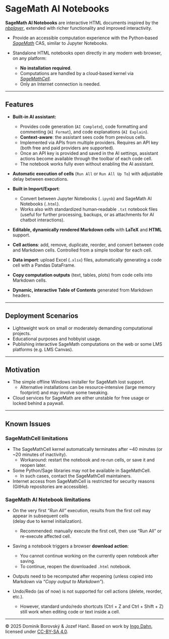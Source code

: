 # SageMath AI Notebooks

**SageMath AI Notebooks** are interactive HTML documents inspired by the [*nbplayer*](https://github.com/ingodahn/nbplayer), extended with richer functionality and improved interactivity.

* Provide an accessible computation experience with the Python‑based [*SageMath*](https://www.sagemath.org/) CAS, similar to Jupyter Notebooks.

* Standalone HTML notebooks open directly in any modern web browser, on any platform:

  * **No installation required**.
  * Computations are handled by a cloud‑based kernel via [*SageMathCell*](https://sagecell.sagemath.org/).
  * Only an Internet connection is needed.

***

## Features

* **Built‑in AI assistant:**

  * Provides code generation (`AI Complete`), code formatting and commenting (`AI Format`), and code explanations (`AI Explain`).
  * **Context‑aware**: the assistant sees code from previous cells.
  * Implemented via APIs from multiple providers. Requires an API key (both free and paid providers are supported).
  * Once an API key is provided and saved in the AI settings, assistant actions become available through the toolbar of each code cell.
  * The notebook works fully even without enabling the AI assistant.

* **Automatic execution of cells** (`Run All` or `Run All Up To`) with adjustable delay between executions.

* **Built in Import/Export**:

  * Convert between Jupyter Notebooks (`.ipynb`) and SageMath AI Notebooks (`.html`).
  * Works also with standardized human‑readable `.txt` notebook files (useful for further processing, backups, or as attachments for AI chatbot interactions).

* **Editable, dynamically rendered Markdown cells** with **LaTeX** and **HTML** support.

* **Cell actions**: add, remove, duplicate, reorder, and convert between code and Markdown cells. Controlled from a simple toolbar for each cell.

* **Data import**: upload Excel (`.xlsx`) files, automatically generating a code cell with a Pandas DataFrame.

* **Copy computation outputs** (text, tables, plots) from code cells into Markdown cells.

* **Dynamic, interactive Table of Contents** generated from Markdown headers.

***

## Deployment Scenarios

* Lightweight work on small or moderately demanding computational projects.
* Educational purposes and hobbyist usage.
* Publishing interactive SageMath computations on the web or some LMS platforms (e.g. LMS Canvas).

***

## Motivation

* The simple offline Windows installer for SageMath lost support.
  * Alternative installations can be resource‑intensive (large memory footprint) and may involve some tweaking.
* Cloud services for SageMath are either unstable for free usage or locked behind a paywall.

***

## Known Issues

### SageMathCell limitations

* The SageMathCell kernel automatically terminates after ~40 minutes (or ~20 minutes of inactivity).
  * Workaround: restart the notebook and re‑run cells, or save it and reopen later.
* Some Python/Sage libraries may not be available in SageMathCell.
  * In such cases, contact the SageMathCell maintainers.
* Internet access from SageMathCell is restricted for security reasons (GitHub repositories are accessible).

### SageMath AI Notebook limitations

* On the very first *“Run All”* execution, results from the first cell may appear in subsequent cells\
  (delay due to kernel initialization).
  * Recommended: manually execute the first cell, then use “Run All” or re-execute affected cell.

* Saving a notebook triggers a browser **download action**:

  * You cannot continue working on the currently open notebook after saving.
  * To continue, reopen the downloaded `.html` notebook.

* Outputs need to be recomputed after reopening (unless copied into Markdown via *“Copy output to Markdown”*).

* Undo/Redo (as of now) is not supported for cell actions (delete, reorder, etc.).
  * However, standard undo/redo shortcuts (Ctrl + Z and Ctrl + Shift + Z) still work when editing code or text inside a cell.

***

© 2025 Dominik Borovský & Jozef Hanč. Based on work by [Ingo Dahn](https://github.com/ingodahn/nbplayer), licensed under [CC-BY-SA 4.0](https://creativecommons.org/licenses/by-sa/4.0/).

